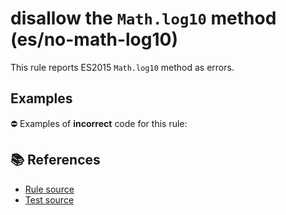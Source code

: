 # disallow the `Math.log10` method (es/no-math-log10)

This rule reports ES2015 `Math.log10` method as errors.

## Examples

⛔ Examples of **incorrect** code for this rule:

<eslint-playground type="bad" code="/*eslint es/no-math-log10: error */
const n = Math.log10(value)
" />

## 📚 References

- [Rule source](https://github.com/mysticatea/eslint-plugin-es/blob/v1.2.0/lib/rules/no-math-log10.js)
- [Test source](https://github.com/mysticatea/eslint-plugin-es/blob/v1.2.0/tests/lib/rules/no-math-log10.js)
